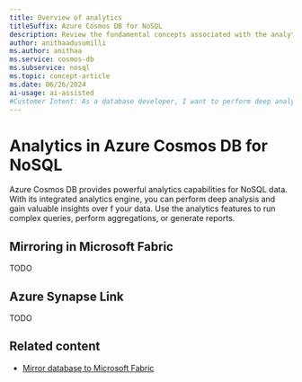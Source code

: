 ```yaml
---
title: Overview of analytics
titleSuffix: Azure Cosmos DB for NoSQL
description: Review the fundamental concepts associated with the analytics features of Azure Cosmos DB for NoSQL.
author: anithaadusumilli
ms.author: anithaa
ms.service: cosmos-db
ms.subservice: nosql
ms.topic: concept-article
ms.date: 06/26/2024
ai-usage: ai-assisted
#Customer Intent: As a database developer, I want to perform deep analytics on my data in Azure Cosmos DB for NoSQL, so that I can glean insights over aggregates of my data.
---
```


# Analytics in Azure Cosmos DB for NoSQL

Azure Cosmos DB provides powerful analytics capabilities for NoSQL data. With its integrated analytics engine, you can perform deep analysis and gain valuable insights over f your data. Use the analytics features to run complex queries, perform aggregations, or generate reports.

## Mirroring in Microsoft Fabric

TODO

## Azure Synapse Link

TODO

## Related content

- [Mirror database to Microsoft Fabric](/fabric/database/mirrored-database/azure-cosmos-db-tutorial?toc=%2Fazure%2Fcosmos-db%2Ftoc.json&bc=%2Fazure%2Fcosmos-db%2Fbreadcrumb%2Ftoc.json)
